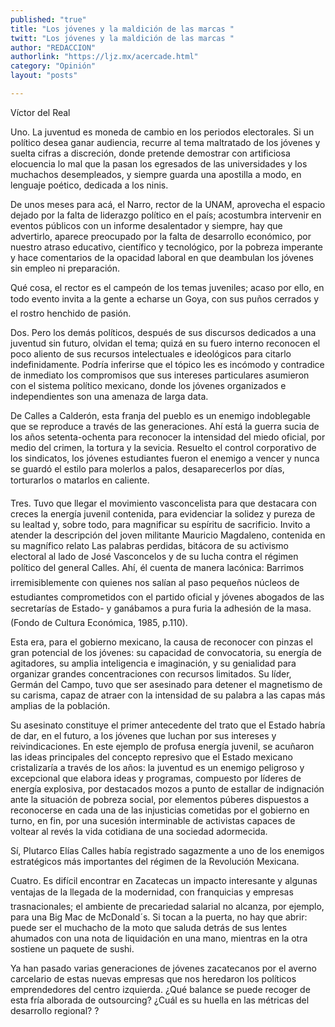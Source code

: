 ```yaml
---
published: "true"
title: "Los jóvenes y la maldición de las marcas "
twitt: "Los jóvenes y la maldición de las marcas "
author: "REDACCION"
authorlink: "https://ljz.mx/acercade.html"
category: "Opinión"
layout: "posts"

---
```



  Víctor del Real



Uno. La juventud es moneda de cambio en los periodos electorales. Si un político desea ganar audiencia, recurre al tema maltratado de los jóvenes y suelta cifras a discreción, donde pretende demostrar con artificiosa elocuencia lo mal que la pasan los egresados de las universidades y los muchachos desempleados, y siempre guarda una apostilla a modo, en lenguaje poético, dedicada a los ninis.  

  De unos meses para acá, el Narro, rector de la UNAM, aprovecha el espacio dejado por la falta de liderazgo político en el país; acostumbra intervenir en eventos públicos con un informe desalentador y siempre, hay que advertirlo, aparece preocupado por la falta de desarrollo económico, por nuestro atraso educativo, científico y tecnológico, por la pobreza imperante y hace comentarios de la opacidad laboral en que deambulan los jóvenes sin empleo ni preparación.



  Qué cosa, el rector es el campeón de los temas juveniles; acaso por ello, en todo evento invita a la gente a echarse un Goya, con sus puños cerrados y el rostro henchido de pasión.



  Dos. Pero los demás políticos, después de sus discursos dedicados a una juventud sin futuro, olvidan el tema; quizá en su fuero interno reconocen el poco aliento de sus recursos intelectuales e ideológicos para citarlo indefinidamente. Podría inferirse que el tópico les es incómodo y contradice de inmediato los compromisos que sus intereses particulares asumieron con el sistema político mexicano, donde los jóvenes organizados e independientes son una amenaza de larga data.



  De Calles a Calderón, esta franja del pueblo es un enemigo indoblegable que se reproduce a través de las generaciones. Ahí está la guerra sucia de los años setenta-ochenta para reconocer la intensidad del miedo oficial, por medio del crimen, la tortura y la sevicia. Resuelto el control corporativo de los sindicatos, los jóvenes estudiantes fueron el enemigo a vencer y nunca se guardó el estilo para molerlos a palos, desaparecerlos por días, torturarlos o matarlos en caliente.



  Tres. Tuvo que llegar el movimiento vasconcelista para que destacara con creces la energía juvenil contenida, para evidenciar la solidez y pureza de su lealtad y, sobre todo, para magnificar su espíritu de sacrificio. Invito a atender la descripción del joven militante Mauricio Magdaleno, contenida en su magnífico relato Las palabras perdidas, bitácora de su activismo electoral al lado de José Vasconcelos y de su lucha contra el régimen político del general Calles. Ahí, él cuenta de manera lacónica: Barrimos irremisiblemente con quienes nos salían al paso pequeños núcleos de estudiantes comprometidos con el partido oficial y jóvenes abogados de las secretarías de Estado- y ganábamos a pura furia la adhesión de la masa. (Fondo de Cultura Económica, 1985, p.110).



  Esta era, para el gobierno mexicano, la causa de reconocer con pinzas el gran potencial de los jóvenes: su capacidad de convocatoria, su energía de agitadores, su amplia inteligencia e imaginación, y su genialidad para organizar grandes concentraciones con recursos limitados. Su líder, Germán del Campo, tuvo que ser asesinado para detener el magnetismo de su carisma, capaz de atraer con la intensidad de su palabra a las capas más amplias de la población.



  Su asesinato constituye el primer antecedente del trato que el Estado habría de dar, en el futuro, a los jóvenes que luchan por sus intereses y reivindicaciones. En este ejemplo de profusa energía juvenil, se acuñaron las ideas principales del concepto represivo que el Estado mexicano cristalizaría a través de los años: la juventud es un enemigo peligroso y excepcional que elabora ideas y programas, compuesto por líderes de energía explosiva, por destacados mozos a punto de estallar de indignación ante la situación de pobreza social, por elementos púberes dispuestos a reconocerse en cada una de las injusticias cometidas por el gobierno en turno, en fin, por una sucesión interminable de activistas capaces de voltear al revés la vida cotidiana de una sociedad adormecida.



  Sí, Plutarco Elías Calles había registrado sagazmente a uno de los enemigos estratégicos más importantes del régimen de la Revolución Mexicana.



  Cuatro. Es difícil encontrar en Zacatecas un impacto interesante y algunas ventajas de la llegada de la modernidad, con franquicias y empresas trasnacionales; el ambiente de precariedad salarial no alcanza, por ejemplo, para una Big Mac de McDonald´s. Si tocan a la puerta, no hay que abrir: puede ser el muchacho de la moto que saluda detrás de sus lentes ahumados con una nota de liquidación en una mano, mientras en la otra sostiene un paquete de sushi.



  Ya han pasado varias generaciones de jóvenes zacatecanos por el averno carcelario de estas nuevas empresas que nos heredaron los políticos emprendedores del centro izquierda. ¿Qué balance se puede recoger de esta fría alborada de outsourcing? ¿Cuál es su huella en las métricas del desarrollo regional? ?

